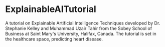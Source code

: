 # ExplainableAITutorial
A tutorial on Explainable Artificial Intelligence Techniques developed by Dr. Stephanie Kelley and Muhammad Uzair Tahir from the Sobey School of Business at Saint Mary's University, Halifax, Canada. The tutorial is set in the healthcare space, predicting heart disease. 
